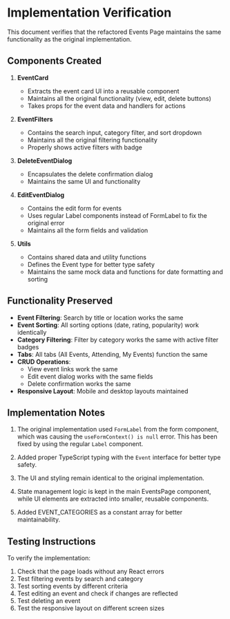 # Implementation Verification

This document verifies that the refactored Events Page maintains the same functionality as the original implementation.

## Components Created

1. **EventCard**
   - Extracts the event card UI into a reusable component
   - Maintains all the original functionality (view, edit, delete buttons)
   - Takes props for the event data and handlers for actions

2. **EventFilters**
   - Contains the search input, category filter, and sort dropdown
   - Maintains all the original filtering functionality
   - Properly shows active filters with badge

3. **DeleteEventDialog**
   - Encapsulates the delete confirmation dialog
   - Maintains the same UI and functionality

4. **EditEventDialog**
   - Contains the edit form for events
   - Uses regular Label components instead of FormLabel to fix the original error
   - Maintains all the form fields and validation

5. **Utils**
   - Contains shared data and utility functions
   - Defines the Event type for better type safety
   - Maintains the same mock data and functions for date formatting and sorting

## Functionality Preserved

- **Event Filtering**: Search by title or location works the same
- **Event Sorting**: All sorting options (date, rating, popularity) work identically
- **Category Filtering**: Filter by category works the same with active filter badges
- **Tabs**: All tabs (All Events, Attending, My Events) function the same
- **CRUD Operations**:
  - View event links work the same
  - Edit event dialog works with the same fields
  - Delete confirmation works the same
- **Responsive Layout**: Mobile and desktop layouts maintained

## Implementation Notes

1. The original implementation used `FormLabel` from the form component, which was causing the `useFormContext() is null` error. This has been fixed by using the regular `Label` component.

2. Added proper TypeScript typing with the `Event` interface for better type safety.

3. The UI and styling remain identical to the original implementation.

4. State management logic is kept in the main EventsPage component, while UI elements are extracted into smaller, reusable components.

5. Added EVENT_CATEGORIES as a constant array for better maintainability.

## Testing Instructions

To verify the implementation:
1. Check that the page loads without any React errors
2. Test filtering events by search and category
3. Test sorting events by different criteria
4. Test editing an event and check if changes are reflected
5. Test deleting an event
6. Test the responsive layout on different screen sizes
